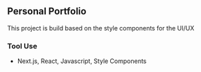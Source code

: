 ## Personal Portfolio

This project is build based on the style components for the UI/UX

### Tool Use

- Next.js, React, Javascript, Style Components
